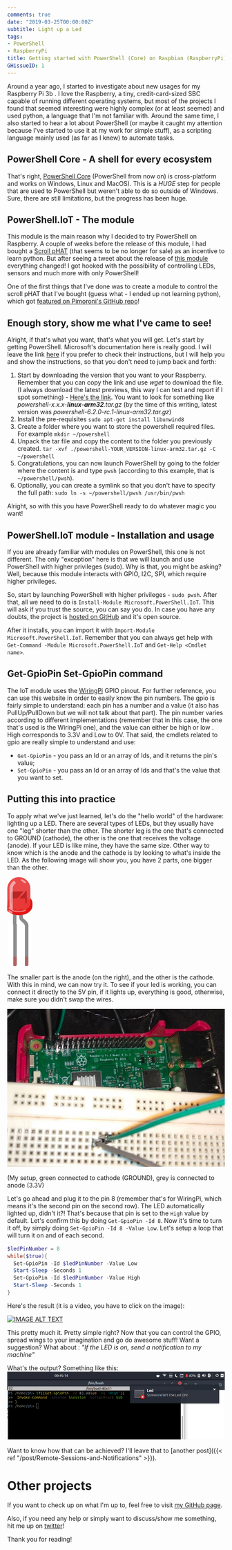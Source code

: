```yaml
---
comments: true
date: "2019-03-25T00:00:00Z"
subtitle: Light up a Led
tags:
- PowerShell
- RaspberryPi
title: Getting started with PowerShell (Core) on Raspbian (RaspberryPi)
GHissueID: 1
---
```


Around a year ago, I started to investigate about new usages for my Raspberry Pi 3b . I love the Raspberry, a tiny, credit-card-sized SBC capable of running different operating systems, but most of the projects I found that seemed interesting were highly complex (or at least seemed) and used python, a language that I'm not familiar with. Around the same time, I also started to hear a lot about PowerShell (or maybe it caught my attention because I've started to use it at my work for simple stuff), as a scripting language mainly used (as far as I knew) to automate tasks.

## PowerShell Core - A shell for every ecosystem

That's right, [PowerShell Core](https://github.com/PowerShell/PowerShell) (PowerShell from now on) is cross-platform and works on Windows, Linux and MacOS). This is a _HUGE_ step for people that are used to PowerShell but weren't able to do so outside of Windows. Sure, there are still limitations, but the progress has been huge.

## PowerShell.IoT - The module

This module is the main reason why I decided to try PowerShell on Raspberry. A couple of weeks before the release of this module, I had bought a [Scroll pHAT](https://github.com/pimoroni/scroll-phat) (that seems to be no longer for sale) as an incentive to learn python. But after seeing a tweet about the release of [this module](https://github.com/PowerShell/PowerShell-IoT) everything changed! I got hooked with the possibility of controlling LEDs, sensors and much more with only PowerShell!

One of the first things that I've done was to create a module to control the scroll pHAT that I've bought (guess what - I ended up not learning python), which got [featured on Pimoroni's GitHub repo](https://github.com/pimoroni/scroll-phat#alternative-libraries)!

## Enough story, show me what I've came to see!

Alright, if that's what you want, that's what you will get. Let's start by getting PowerShell. Microsoft's documentation here is really good. I will leave the link [here](https://docs.microsoft.com/en-gb/powershell/scripting/install/installing-powershell-core-on-linux?view=powershell-6#raspbian) if you prefer to check their instructions, but I will help you and show the instructions, so that you don't need to jump back and forth:

1. Start by downloading the version that you want to your Raspberry. Remember that you can copy the link and use _wget_ to download the file. (I always download the latest previews, this way I can test and report if I spot something) - [Here's the link](https://github.com/PowerShell/PowerShell/releases). You want to look for something like _powershell-x.x.x-**linux-arm32**.tar.gz_ (by the time of this writing, latest version was _powershell-6.2.0-rc.1-linux-arm32.tar.gz_)
2. Install the pre-requisites `sudo apt-get install libunwind8`
3. Create a folder where you want to store the powershell required files. For example  `mkdir ~/powershell`
4. Unpack the tar file and copy the content to the folder you previously created. `tar -xvf ./powershell-YOUR_VERSION-linux-arm32.tar.gz -C ~/powershell`
5. Congratulations, you can now launch PowerShell by going to the folder where the content is and type `pwsh` (according to this example, that is ​`~/powershell/pwsh`).
6. Optionally, you can create a symlink so that you don't have to specify the full path: `sudo ln -s ~/powershell/pwsh /usr/bin/pwsh`

Alright, so with this you have PowerShell ready to do whatever magic you want!

## PowerShell.IoT module - Installation and usage

If you are already familiar with modules on PowerShell, this one is not different. The only "exception" here is that we will launch and use PowerShell with higher privileges (sudo). Why is that, you might be asking? Well, because this module interacts with GPIO, I2C, SPI, which require higher privileges.

So, start by launching PowerShell with higher privileges - `sudo pwsh`. After that, all we need to do is `Install-Module Microsoft.PowerShell.IoT`. This will ask if you trust the source, you can say you do. In case you have any doubts, the project is [hosted on GitHub](https://github.com/PowerShell/PowerShell-IoT) and it's open source.

After it installs, you can import it with `Import-Module Microsoft.PowerShell.IoT`. Remember that you can always get help with `Get-Command -Module Microsoft.PowerShell.IoT` and `Get-Help <Cmdlet name>`.

## Get-GpioPin Set-GpioPin command

The IoT module uses the [WiringPi](http://wiringpi.com/) GPIO pinout. For further reference, you can use this website in order to easily know the pin numbers.
The gpio is fairly simple to understand: each pin has a number and a value (it also has PullUp/PullDown but we will not talk about that part). The pin number varies according to different implementations (remember that in this case, the one that's used is the WiringPi one), and the value can either be high or low . High corresponds to 3.3V and Low to 0V. That said, the cmdlets related to gpio are really simple to understand and use:

* `Get-GpioPin` - you pass an Id or an array of Ids, and it returns the pin's value;
* `Set-GpioPin` - you pass an Id or an array of Ids and that's the value that you want to set.

## Putting this into practice

To apply what we've just learned, let's do the "hello world" of the hardware: lighting up a LED. There are several types of LEDs, but they usually have one "leg" shorter than the other. The shorter leg is the one that's connected to GROUND (cathode), the other is the one that receives the voltage (anode). If your LED is like mine, they have the same size. Other way to know which is the anode and the cathode is by looking to what's inside the LED. As the following image will show you, you have 2 parts, one bigger than the other.

![redLed](/img/Getting_started_with_PowerShell_Raspberry/red_led.png)

The smaller part is the anode (on the right), and the other is the cathode. With this in mind, we can now try it. To see if your led is working, you can connect it directly to the 5V pin, if it lights up, everything is good, otherwise, make sure you didn't swap the wires.

![setup](/img/Getting_started_with_PowerShell_Raspberry/raspberry_setup.jpg)

(My setup, green  connected to cathode (GROUND), grey is connected to anode (3.3V)

Let's go ahead and plug it to the pin 8 (remember that's for WiringPi, which means it's the second pin on the second row). The LED automatically lighted up, didn't it?! That's because that pin is set to the `High` value by default. Let's confirm this by doing `Get-GpioPin -Id 8`. Now it's time to turn it off, by simply doing `Set-GpioPin -Id 8 -Value Low`. Let's setup a loop that will turn it on and of each second.

```PowerShell
$ledPinNumber = 8
while($true){
  Set-GpioPin -Id $ledPinNumber -Value Low
  Start-Sleep -Seconds 1
  Set-GpioPin -Id $ledPinNumber -Value High
  Start-Sleep -Seconds 1
}
```

Here's the result (it is a video, you have to click on the image):

[![IMAGE ALT TEXT](http://img.youtube.com/vi/dKmIJSE6Zko/0.jpg)](http://www.youtube.com/watch?v=dKmIJSE6Zko "Demo - Using PowerShell to control a Led")


This pretty much it. Pretty simple right? Now that you can control the GPIO, spread wings to your imagination and go do awesome stuff! Want a suggestion? What about : _"If the LED is on, send a notification to my machine"_

What's the output? Something like this:
![notification](/img/Getting_started_with_PowerShell_Raspberry/notification.png)

Want to know how that can be achieved? I'll leave that to [another post]({{< ref "/post/Remote-Sessions-and-Notifications" >}}).

# Other projects

If you want to check up on what I'm up to, feel free to visit [my GitHub page](https://github.com/DanielSSilva).

Also, if you need any help or simply want to discuss/show me something, hit me up on [twitter](https://twitter.com/DanielSilv9)!

Thank you for reading!